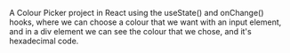 A Colour Picker project in React using the useState() and onChange() hooks, where we can choose a colour that we want with an input element, and in a div element we can see the colour that we chose, and it's hexadecimal code.
